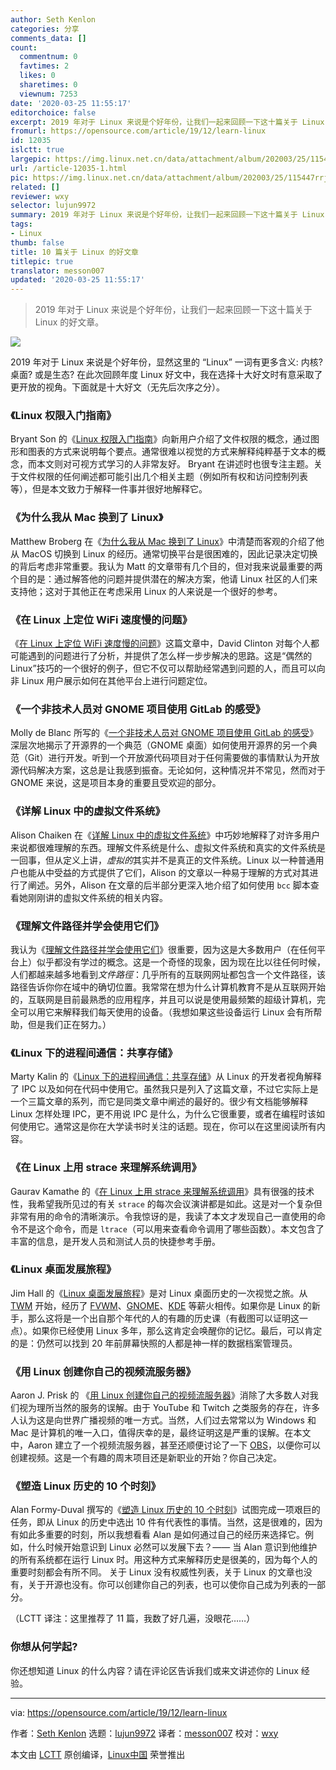 ```yaml
---
author: Seth Kenlon
categories: 分享
comments_data: []
count:
  commentnum: 0
  favtimes: 2
  likes: 0
  sharetimes: 0
  viewnum: 7253
date: '2020-03-25 11:55:17'
editorchoice: false
excerpt: 2019 年对于 Linux 来说是个好年份，让我们一起来回顾一下这十篇关于 Linux 的好文章。
fromurl: https://opensource.com/article/19/12/learn-linux
id: 12035
islctt: true
largepic: https://img.linux.net.cn/data/attachment/album/202003/25/115447rrjfuufccumf0oz6.jpg
url: /article-12035-1.html
pic: https://img.linux.net.cn/data/attachment/album/202003/25/115447rrjfuufccumf0oz6.jpg.thumb.jpg
related: []
reviewer: wxy
selector: lujun9972
summary: 2019 年对于 Linux 来说是个好年份，让我们一起来回顾一下这十篇关于 Linux 的好文章。
tags:
- Linux
thumb: false
title: 10 篇关于 Linux 的好文章
titlepic: true
translator: messon007
updated: '2020-03-25 11:55:17'
---
```



> 
> 2019 年对于 Linux 来说是个好年份，让我们一起来回顾一下这十篇关于 Linux 的好文章。
> 
> 
> 


![](/data/attachment/album/202003/25/115447rrjfuufccumf0oz6.jpg)


2019 年对于 Linux 来说是个好年份，显然这里的 “Linux” 一词有更多含义: 内核? 桌面? 或是生态? 在此次回顾年度 Linux 好文中，我在选择十大好文时有意采取了更开放的视角。下面就是十大好文（无先后次序之分）。


### 《Linux 权限入门指南》


Bryant Son 的《[Linux 权限入门指南](/article-11056-1.html)》向新用户介绍了文件权限的概念，通过图形和图表的方式来说明每个要点。通常很难以视觉的方式来解释纯粹基于文本的概念，而本文则对可视方式学习的人非常友好。 Bryant 在讲述时也很专注主题。关于文件权限的任何阐述都可能引出几个相关主题（例如所有权和访问控制列表等），但是本文致力于解释一件事并很好地解释它。


### 《为什么我从 Mac 换到了 Linux》


Matthew Broberg 在《[为什么我从 Mac 换到了 Linux](/article-11586-1.html)》中清楚而客观的介绍了他从 MacOS 切换到 Linux 的经历。通常切换平台是很困难的，因此记录决定切换的背后考虑非常重要。我认为 Matt 的文章带有几个目的，但对我来说最重要的两个目的是：通过解答他的问题并提供潜在的解决方案，他请 Linux 社区的人们来支持他；这对于其他正在考虑采用 Linux 的人来说是一个很好的参考。


### 《在 Linux 上定位 WiFi 速度慢的问题》


《[在 Linux 上定位 WiFi 速度慢的问题](http://opensource.com/article/19/4/troubleshooting-wifi-linux)》这篇文章中，David Clinton 对每个人都可能遇到的问题进行了分析，并提供了怎么样一步步解决的思路。这是“偶然的 Linux”技巧的一个很好的例子，但它不仅可以帮助经常遇到问题的人，而且可以向非 Linux 用户展示如何在其他平台上进行问题定位。


### 《一个非技术人员对 GNOME 项目使用 GitLab 的感受》


Molly de Blanc 所写的《[一个非技术人员对 GNOME 项目使用 GitLab 的感受](/article-11806-1.html)》深层次地揭示了开源界的一个典范（GNOME 桌面）如何使用开源界的另一个典范（Git）进行开发。听到一个开放源代码项目对于任何需要做的事情默认为开放源代码解决方案，这总是让我感到振奋。无论如何，这种情况并不常见，然而对于 GNOME 来说，这是项目本身的重要且受欢迎的部分。


### 《详解 Linux 中的虚拟文件系统》


Alison Chaiken 在《[详解 Linux 中的虚拟文件系统](/article-10884-1.html)》中巧妙地解释了对许多用户来说都很难理解的东西。理解文件系统是什么、虚拟文件系统和真实的文件系统是一回事，但从定义上讲，*虚拟的*其实并不是真正的文件系统。Linux 以一种普通用户也能从中受益的方式提供了它们，Alison 的文章以一种易于理解的方式对其进行了阐述。另外，Alison 在文章的后半部分更深入地介绍了如何使用 `bcc` 脚本查看她刚刚讲的虚拟文件系统的相关内容。


### 《理解文件路径并学会使用它们》


我认为《[理解文件路径并学会使用它们](https://opensource.com/article/19/8/understanding-file-paths-linux)》很重要，因为这是大多数用户（在任何平台上）似乎都没有学过的概念。这是一个奇怪的现象，因为现在比以往任何时候，人们都越来越多地看到*文件路徑*：几乎所有的互联网网址都包含一个文件路径，该路径告诉你你在域中的确切位置。我常常在想为什么计算机教育不是从互联网开始的，互联网是目前最熟悉的应用程序，并且可以说是使用最频繁的超级计算机，完全可以用它来解释我们每天使用的设备。（我想如果这些设备运行 Linux 会有所帮助，但是我们正在努力。）


### 《Linux 下的进程间通信：共享存储》


Marty Kalin 的《[Linux 下的进程间通信：共享存储](/article-10826-1.html)》从 Linux 的开发者视角解释了 IPC 以及如何在代码中使用它。虽然我只是列入了这篇文章，不过它实际上是一个三篇文章的系列，而它是同类文章中阐述的最好的。很少有文档能够解释 Linux 怎样处理 IPC，更不用说 IPC 是什么，为什么它很重要，或者在编程时该如何使用它。通常这是你在大学读书时关注的话题。现在，你可以在这里阅读所有内容。


### 《在 Linux 上用 strace 来理解系统调用》


Gaurav Kamathe 的《[在 Linux 上用 strace 来理解系统调用](/article-11545-1.html)》具有很强的技术性，我希望我所见过的有关 `strace` 的每次会议演讲都是如此。这是对一个复杂但非常有用的命令的清晰演示。令我惊讶的是，我读了本文才发现自己一直使用的命令不是这个命令，而是 `ltrace`（可以用来查看命令调用了哪些函数）。本文包含了丰富的信息，是开发人员和测试人员的快捷参考手册。


### 《Linux 桌面发展旅程》


Jim Hall 的《[Linux 桌面发展旅程](https://opensource.com/article/19/8/how-linux-desktop-grown)》是对 Linux 桌面历史的一次视觉之旅。从 [TWM](https://github.com/freedesktop/twm) 开始，经历了 [FVWM](http://www.fvwm.org/)、[GNOME](http://gnome.org)、[KDE](http://kde.org) 等薪火相传。如果你是 Linux 的新手，那么这将是一个出自那个年代的人的有趣的历史课（有截图可以证明这一点）。如果你已经使用 Linux 多年，那么这肯定会唤醒你的记忆。最后，可以肯定的是：仍然可以找到 20 年前屏幕快照的人都是神一样的数据档案管理员。


### 《用 Linux 创建你自己的视频流服务器》


Aaron J. Prisk 的 《[用 Linux 创建你自己的视频流服务器](https://opensource.com/article/19/1/basic-live-video-streaming-server)》消除了大多数人对我们视为理所当然的服务的误解。由于 YouTube 和 Twitch 之类服务的存在，许多人认为这是向世界广播视频的唯一方式。当然，人们过去常常以为 Windows 和 Mac 是计算机的唯一入口，值得庆幸的是，最终证明这是严重的误解。在本文中，Aaron 建立了一个视频流服务器，甚至还顺便讨论了一下 [OBS](https://opensource.com/life/15/12/real-time-linux-video-editing-with-obs-studio)，以便你可以创建视频。这是一个有趣的周末项目还是新职业的开始？你自己决定。


### 《塑造 Linux 历史的 10 个时刻》


Alan Formy-Duval 撰写的《[塑造 Linux 历史的 10 个时刻](https://opensource.com/article/19/4/top-moments-linux-history)》试图完成一项艰巨的任务，即从 Linux 的历史中选出 10 件有代表性的事情。当然，这是很难的，因为有如此多重要的时刻，所以我想看看 Alan 是如何通过自己的经历来选择它。例如，什么时候开始意识到 Linux 必然可以发展下去？—— 当 Alan 意识到他维护的所有系统都在运行 Linux 时。用这种方式来解释历史是很美的，因为每个人的重要时刻都会有所不同。 关于 Linux 没有权威性列表，关于 Linux 的文章也没有，关于开源也没有。你可以创建你自己的列表，也可以使你自己成为列表的一部分。


（LCTT 译注：这里推荐了 11 篇，我数了好几遍，没眼花……）


### 你想从何学起?


你还想知道 Linux 的什么内容？请在评论区告诉我们或来文讲述你的 Linux 经验。




---


via: <https://opensource.com/article/19/12/learn-linux>


作者：[Seth Kenlon](https://opensource.com/users/seth) 选题：[lujun9972](https://github.com/lujun9972) 译者：[messon007](https://github.com/messon007) 校对：[wxy](https://github.com/wxy)


本文由 [LCTT](https://github.com/LCTT/TranslateProject) 原创编译，[Linux中国](https://linux.cn/) 荣誉推出